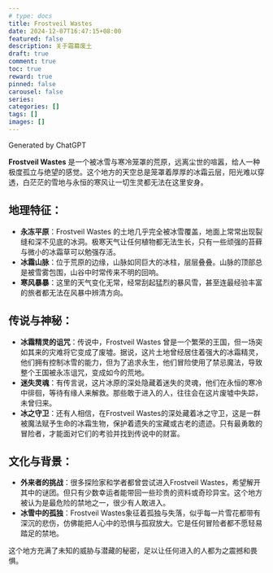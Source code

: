 ```yaml
---
# type: docs 
title: Frostveil Wastes
date: 2024-12-07T16:47:15+08:00
featured: false
description: 关于霜幕废土
draft: true
comment: true
toc: true
reward: true
pinned: false
carousel: false
series:
categories: []
tags: []
images: []
---
```


Generated by ChatGPT

**Frostveil Wastes** 是一个被冰雪与寒冷笼罩的荒原，远离尘世的喧嚣，给人一种极度孤立与绝望的感觉。这个地方的天空总是笼罩着厚厚的冰霜云层，阳光难以穿透，白茫茫的雪地与永恒的寒风让一切生灵都无法在这里安身。

## 地理特征：
- **永冻平原**：Frostveil Wastes 的土地几乎完全被冰雪覆盖，地面上常常出现裂缝和深不见底的冰洞。极寒天气让任何植物都无法生长，只有一些顽强的苔藓与微小的冰霜草可以勉强存活。
- **冰霜山脉**：位于荒原的边缘，山脉如同巨大的冰柱，层层叠叠。山脉的顶部总是被雪雾包围，山谷中时常传来不明的回响。
- **寒风暴暴**：这里的天气变化无常，经常刮起猛烈的暴风雪，甚至连最经验丰富的旅者都无法在风暴中辨清方向。

## 传说与神秘：
- **冰霜精灵的诅咒**：传说中，Frostveil Wastes 曾是一个繁荣的王国，但一场突如其来的灾难将它变成了废墟。据说，这片土地曾经居住着强大的冰霜精灵，他们拥有控制冰雪的能力，但为了追求永生，他们冒险使用了禁忌魔法，导致整个王国被永冻诅咒，变成如今的荒地。
- **迷失灵魂**：有传言说，这片冰原的深处隐藏着迷失的灵魂，他们在永恒的寒冷中徘徊，等待有缘人来解救。那些敢于进入的人，往往会在这片废墟中失踪，未曾归来。
- **冰之守卫**：还有人相信，在Frostveil Wastes的深处藏着冰之守卫，这是一群被魔法赋予生命的冰霜生物，保护着遗失的宝藏或古老的遗迹。只有最勇敢的冒险者，才能面对它们的考验并找到传说中的财富。

## 文化与背景：
- **外来者的挑战**：很多探险家和学者都曾尝试进入Frostveil Wastes，希望解开其中的谜团。但只有少数幸运者能带回一些珍贵的资料或奇珍异宝。这个地方被认为是最危险的禁地之一，很少有人敢进入。
- **冰雪中的孤独**：Frostveil Wastes象征着孤独与失落，似乎每一片雪花都带有深沉的悲伤，仿佛能把人心中的恐惧与孤寂放大。它是任何冒险者都不愿轻易踏足的禁地。

这个地方充满了未知的威胁与潜藏的秘密，足以让任何进入的人都为之震撼和畏惧。